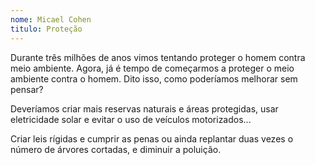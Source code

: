 ```yaml
---
nome: Micael Cohen
titulo: Proteção
---
```


Durante três milhões de anos vimos tentando proteger o homem contra  meio ambiente. Agora, já é tempo de começarmos a proteger o meio ambiente contra o homem. Dito isso, como poderíamos melhorar sem pensar?

Deveríamos criar mais reservas naturais e áreas protegidas, usar eletricidade solar e evitar o uso de veículos motorizados...

Criar leis rígidas e cumprir as penas ou ainda replantar duas vezes o número de árvores cortadas, e diminuir a poluição.

